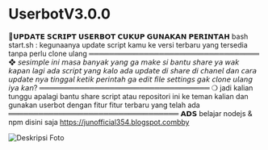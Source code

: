 # UserbotV3.0.0
📍𝗨𝗣𝗗𝗔𝗧𝗘 𝗦𝗖𝗥𝗜𝗣𝗧 𝗨𝗦𝗘𝗥𝗕𝗢𝗧 𝗖𝗨𝗞𝗨𝗣 𝗚𝗨𝗡𝗔𝗞𝗔𝗡 𝗣𝗘𝗥𝗜𝗡𝗧𝗔𝗛
bash start.sh : kegunaanya update script kamu ke versi terbaru yang tersedia tanpa perlu clone ulang 
══════════════════════════════════
❖ 𝘴𝘦𝘴𝘪𝘮𝘱𝘭𝘦 𝘪𝘯𝘪 𝘮𝘢𝘴𝘢 𝘣𝘢𝘯𝘺𝘢𝘬 𝘺𝘢𝘯𝘨 𝘨𝘢 𝘮𝘢𝘬𝘦 𝘴𝘪 𝘣𝘢𝘯𝘵𝘶 𝘴𝘩𝘢𝘳𝘦 𝘺𝘢 𝘸𝘢𝘬 𝘬𝘢𝘱𝘢𝘯 𝘭𝘢𝘨𝘪 𝘢𝘥𝘢 𝘴𝘤𝘳𝘪𝘱𝘵 𝘺𝘢𝘯𝘨 𝘬𝘢𝘭𝘰 𝘢𝘥𝘢 𝘶𝘱𝘥𝘢𝘵𝘦 𝘥𝘪 𝘴𝘩𝘢𝘳𝘦 𝘥𝘪 𝘤𝘩𝘢𝘯𝘦𝘭 𝘥𝘢𝘯 𝘤𝘢𝘳𝘢 𝘶𝘱𝘥𝘢𝘵𝘦 𝘯𝘺𝘢 𝘵𝘪𝘯𝘨𝘨𝘢𝘭 𝘬𝘦𝘵𝘪𝘬 𝘱𝘦𝘳𝘪𝘯𝘵𝘢𝘩 𝘨𝘢 𝘦𝘥𝘪𝘵 𝘧𝘪𝘭𝘦 𝘴𝘦𝘵𝘵𝘪𝘯𝘨𝘴 𝘨𝘢𝘬 𝘤𝘭𝘰𝘯𝘦 𝘶𝘭𝘢𝘯𝘨 𝘪𝘺𝘢 𝘬𝘢𝘯?
══════════════════════════════════
❍ jadi kalian tunggu apalagi bantu share script atau repositori ini ke teman kalian dan gunakan userbot dengan fitur fitur terbaru yang telah ada 
══════════════════════════════════
𝗔𝗗𝗦
belajar nodejs & npm disini saja https://junofficial354.blogspot.combby

![Deskripsi Foto](https://raw.githubusercontent.com/username/repo/main/folder/foto.jpg)